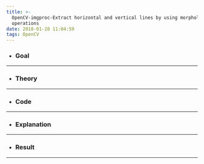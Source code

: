 ```yaml
---
title: >-
  OpenCV-imgproc-Extract horizontal and vertical lines by using morphological
  operations 
date: 2018-01-28 11:04:59
tags: OpenCV
---
```

- ### Goal

---
- ### Theory

---
- ### Code

---
- ### Explanation

---
- ### Result

---
